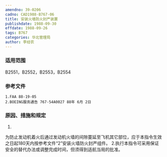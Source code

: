 ```yaml
---
amendno: 39-0206
cadno: CAD1988-B767-06
title: 安装火墙防火封严装置
publishdate: 1988-09-30
effdate: 1988-09-26
tags: B767
categories: 华北管理局
author: 李经农
---
```


### 适用范围 
B2551，B2552，B2553，B2554

### 参考文件
    1.FAA 88-19-05 
    2.BOEING服务通告 767-54A0027 88年 6月 2日

### 原因、措施和规定 
1.
为防止发动机着火后通过发动机火墙的间隙蔓延至飞机其它部位，应于本指令生效之日起180天内按参考文件“2”安装火墙防火封严组件。 
    2.执行本指令可采用保证安全的替代办法或调整完成时间，但须得到适航当局的批准。


